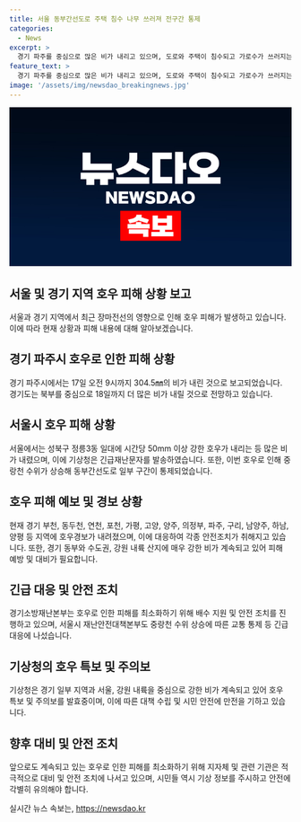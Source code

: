 ```yaml
---
title: 서울 동부간선도로 주택 침수 나무 쓰러져 전구간 통제
categories:
  - News
excerpt: >
  경기 파주를 중심으로 많은 비가 내리고 있으며, 도로와 주택이 침수되고 가로수가 쓰러지는 등 피해가 발생했습니다. 경기도는 북부를 중심으로 18일까지 더 많은 비가 예상되고, 호우와 관련한 소방 활동이 이루어지고 있습니다. 또한, 서울과 일부 경기 지역에도 강한 비가 내리고 있어 긴급재난문자가 발송되었습니다. 현재 특보가 내려진 지역에서는 30~60mm의 매우 강한 비가 예상되고 있습니다. 기상청은 계속해서 강한 비가 이어질 것으로 예측하고 있습니다.
feature_text: >
  경기 파주를 중심으로 많은 비가 내리고 있으며, 도로와 주택이 침수되고 가로수가 쓰러지는 등 피해가 발생했습니다. 경기도는 북부를 중심으로 18일까지 더 많은 비가 예상되고, 호우와 관련한 소방 활동이 이루어지고 있습니다. 또한, 서울과 일부 경기 지역에도 강한 비가 내리고 있어 긴급재난문자가 발송되었습니다. 현재 특보가 내려진 지역에서는 30~60mm의 매우 강한 비가 예상되고 있습니다. 기상청은 계속해서 강한 비가 이어질 것으로 예측하고 있습니다.
image: '/assets/img/newsdao_breakingnews.jpg'
---
```


<p><img src="/assets/img/newsdao_breakingnews.jpg" alt="implanttips 속보" /></p>

<h2 data-ke-size="size26">서울 및 경기 지역 호우 피해 상황 보고</h2>

<p data-ke-size="size16">서울과 경기 지역에서 최근 장마전선의 영향으로 인해 호우 피해가 발생하고 있습니다. 이에 따라 현재 상황과 피해 내용에 대해 알아보겠습니다.</p>

<h2 data-ke-size="size23">경기 파주시 호우로 인한 피해 상황</h2>

<p data-ke-size="size16">경기 파주시에서는 17일 오전 9시까지 304.5㎜의 비가 내린 것으로 보고되었습니다. 경기도는 북부를 중심으로 18일까지 더 많은 비가 내릴 것으로 전망하고 있습니다.</p>

<h2 data-ke-size="size23">서울시 호우 피해 상황</h2>

<p data-ke-size="size16">서울에서는 성북구 정릉3동 일대에 시간당 50mm 이상 강한 호우가 내리는 등 많은 비가 내렸으며, 이에 기상청은 긴급재난문자를 발송하였습니다. 또한, 이번 호우로 인해 중랑천 수위가 상승해 동부간선도로 일부 구간이 통제되었습니다.</p>

<h2 data-ke-size="size23">호우 피해 예보 및 경보 상황</h2>

<p data-ke-size="size16">현재 경기 부천, 동두천, 연천, 포천, 가평, 고양, 양주, 의정부, 파주, 구리, 남양주, 하남, 양평 등 지역에 호우경보가 내려졌으며, 이에 대응하여 각종 안전조치가 취해지고 있습니다. 또한, 경기 동부와 수도권, 강원 내륙 산지에 매우 강한 비가 계속되고 있어 피해 예방 및 대비가 필요합니다.</p>

<h2 data-ke-size="size23">긴급 대응 및 안전 조치</h2>

<p data-ke-size="size16">경기소방재난본부는 호우로 인한 피해를 최소화하기 위해 배수 지원 및 안전 조치를 진행하고 있으며, 서울시 재난안전대책본부도 중랑천 수위 상승에 따른 교통 통제 등 긴급 대응에 나섰습니다.</p>

<h2 data-ke-size="size23">기상청의 호우 특보 및 주의보</h2>

<p data-ke-size="size16">기상청은 경기 일부 지역과 서울, 강원 내륙을 중심으로 강한 비가 계속되고 있어 호우 특보 및 주의보를 발효중이며, 이에 따른 대책 수립 및 시민 안전에 만전을 기하고 있습니다.</p>

<h2 data-ke-size="size23">향후 대비 및 안전 조치</h2>

<p data-ke-size="size16">앞으로도 계속되고 있는 호우로 인한 피해를 최소화하기 위해 지자체 및 관련 기관은 적극적으로 대비 및 안전 조치에 나서고 있으며, 시민들 역시 기상 정보를 주시하고 안전에 각별히 유의해야 합니다.</p>
실시간 뉴스 속보는, <a href="https://newsdao.kr" rel="dofollow">https://newsdao.kr</a>


